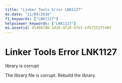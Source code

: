 ```yaml
---
title: "Linker Tools Error LNK1127"
ms.date: "11/04/2016"
f1_keywords: ["LNK1127"]
helpviewer_keywords: ["LNK1127"]
ms.assetid: 45404700-1420-4f24-97e1-efb7252ffd8f
---
```

# Linker Tools Error LNK1127

library is corrupt

The library file is corrupt. Rebuild the library.